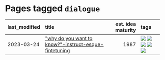 # Pages tagged `dialogue`

|last_modified|title|est. idea maturity|tags
|:---|:---|---:|:---|
|2023-03-24|["why do you want to know?"-instruct-esque-fintetuning](../whydoyouwantoknow.md)|1987|[![](https://img.shields.io/badge/tag-aiethics-dd597e)](../tags/aiethics.md) [![](https://img.shields.io/badge/tag-alignment-834fc2)](../tags/alignment.md) [![](https://img.shields.io/badge/tag-dialogue-e8ae48)](../tags/dialogue.md) [![](https://img.shields.io/badge/tag-models-b5ec2c)](../tags/models.md) [![](https://img.shields.io/badge/tag-wip-dc62b7)](../tags/wip.md)|